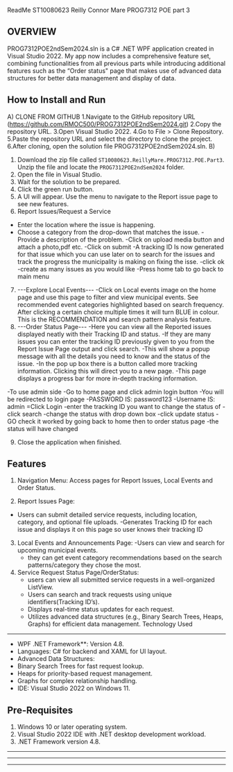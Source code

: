 ReadMe
ST10080623
Reilly Connor Mare
PROG7312 POE part 3

OVERVIEW
-------------------------------------------------------------------------------------------------------------------------------------------------------
PROG7312POE2ndSem2024.sln is a C# .NET WPF application created in Visual Studio 2022. My app now includes a comprehensive feature set, combining functionalities from all previous parts while introducing additional features such as the “Order status" page that makes use of advanced data structures for better data management and display of data.

How to Install and Run
-------------------------------------------------------------------------------------------------------------------------------------------------------
A) CLONE FROM GITHUB
1.Navigate to the GitHub repository URL (https://github.com/RMOC500/PROG7312POE2ndSem2024.git)
2.Copy the repository URL.
3.Open Visual Studio 2022.
4.Go to File > Clone Repository.
5.Paste the repository URL and select the directory to clone the project.
6.After cloning, open the solution file PROG7312POE2ndSem2024.sln.
B) 
1. Download the zip file called `ST10080623.ReillyMare.PROG7312.POE.Part3`. Unzip the file and locate the `PROG7312POE2ndSem2024` folder.
2. Open the file in Visual Studio.
3. Wait for the solution to be prepared.
4. Click the green run button.
5. A UI will appear. Use the menu to navigate to the Report issue page to see new features.
6. Report Issues/Request a Service
- Enter the location where the issue is happening.
- Choose a category from the drop-down that matches the issue.
-Provide a description of the problem.
-Click on upload media button and attach a photo,pdf etc.
-Click on submit
-A tracking ID Is now generated for that issue which you can use later on to search for the issues and track the progress the municipality is making on fixing the isse.
-click ok
-create as many issues as you would like
-Press home tab to go back to main menu
7. ---Explore Local Events---
-Click on Local events image on the home page and use this page to filter and view municipal events.
See recommended event categories highlighted based on search frequency. After clicking a certain choice multiple times 
it will turn BLUE in colour. This is the RECOMMENDATION and search pattern analysis feature.
8. ---Order Status Page---
-Here you can view all the Reported issues displayed neatly with their Tracking ID and status. 
-If they are many issues you can enter the tracking ID previously given to you from the Report Issue Page output and click search.
-This will show a popup message with all the details you need to know and the status of the issue.
-In the pop up box there is a button called more tracking information. Clicking this will direct you to a new page.
-This page displays a progress bar for more in-depth tracking information. 

-To use admin side
-Go to home page and click admin login button
-You will be redirected to login page
-PASSWORD IS: password123
-Username IS: admin
=Click Login
-enter the tracking ID you want to change the status of
-click search
-change the status with drop down box
-click update status
-GO check it worked by going back to home then to order status page
-the status will have changed


9. Close the application when finished.

Features
-------------------------------------------------------------------------------------------------------------------------------------------------------
1. Navigation Menu:
Access pages for Report Issues, Local Events and Order Status.
   
2.  Report Issues Page:
   - Users can submit detailed service requests, including location, category, and optional file uploads.
-Generates Tracking ID for each issue and displays it on this page so user knows their tracking ID
3. Local Events and Announcements Page:
   -Users can view and search for upcoming municipal events.
   - they can get event category recommendations based on the search patterns/category they chose the most.
4. Service Request Status Page/OrderStatus:
   - users can view all submitted service requests in a well-organized ListView.
   - Users can search and track requests using unique identifiers(Tracking ID’s).
   - Displays real-time status updates for each request.
   - Utilizes advanced data structures (e.g., Binary Search Trees, Heaps, Graphs) for efficient data management.
Technology Used
-------------------------------------------------------------------------------------------------------------------------------------------------------
- WPF .NET Framework**: Version 4.8.
- Languages: C# for backend and XAML for UI layout.
- Advanced Data Structures:
- Binary Search Trees for fast request lookup.
- Heaps for priority-based request management.
- Graphs for complex relationship handling.
- IDE: Visual Studio 2022 on Windows 11.

Pre-Requisites
-------------------------------------------------------------------------------------------------------------------------------------------------------
1. Windows 10 or later operating system.
2. Visual Studio 2022 IDE with .NET desktop development workload.
3. .NET Framework version 4.8.

-------------------------------------------------------------------------------------------------------------------------------------------------------
-------------------------------------------------------------------------------------------------------------------------------------------------------
-------------------------------------------------------------------------------------------------------------------------------------------------------

